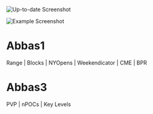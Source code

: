 ![Up-to-date Screenshot](https://github.com/abbaselmas/tradingview-indicator-combination/assets/28142617/fc8b3058-6743-4eb6-be19-50fd95a90e13)

![Example Screenshot](https://github.com/abbaselmas/tradingview-indicator-combination/assets/28142617/e5908ea5-1aa1-417f-b44c-4a85ac541030)

# Abbas1
Range | Blocks | NYOpens | Weekendicator | CME | BPR

# Abbas3
PVP | nPOCs | Key Levels